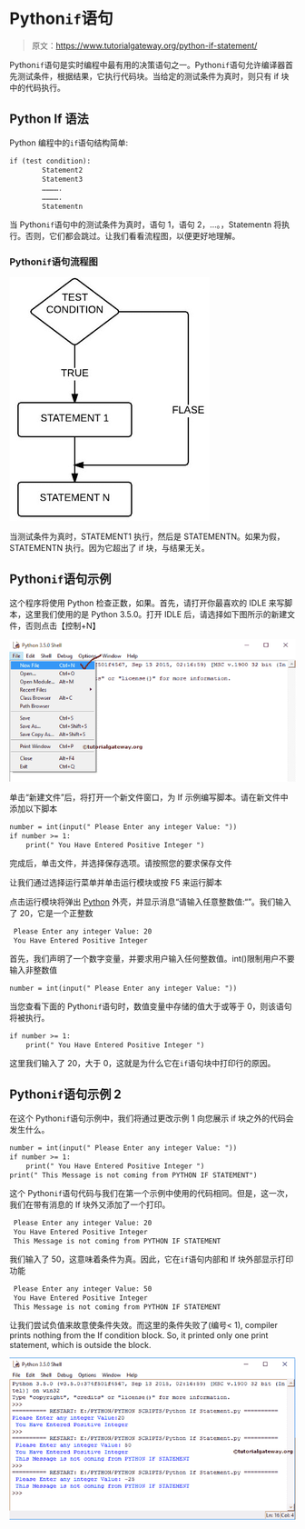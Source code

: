 # Python`if`语句

> 原文：<https://www.tutorialgateway.org/python-if-statement/>

Python`if`语句是实时编程中最有用的决策语句之一。Python`if`语句允许编译器首先测试条件，根据结果，它执行代码块。当给定的测试条件为真时，则只有 if 块中的代码执行。

## Python If 语法

Python 编程中的`if`语句结构简单:

```
if (test condition):
        Statement2
        Statement3
        ………….
        ………….
        Statementn
```

当 Python`if`语句中的测试条件为真时，语句 1，语句 2，…。，Statementn 将执行。否则，它们都会跳过。让我们看看流程图，以便更好地理解。

### Python`if`语句流程图

![Python If Statement Flow Chart](img/c4d018856cb544980e2449110f02e399.png)

当测试条件为真时，STATEMENT1 执行，然后是 STATEMENTN。如果为假，STATEMENTN 执行。因为它超出了 if 块，与结果无关。

## Python`if`语句示例

这个程序将使用 Python 检查正数，如果。首先，请打开你最喜欢的 IDLE 来写脚本，这里我们使用的是 Python 3.5.0。打开 IDLE 后，请选择如下图所示的新建文件，否则点击【控制+N】

![Python If Statement 1](img/e302631f8370e7b0ac954caac6172706.png)

单击“新建文件”后，将打开一个新文件窗口，为 If 示例编写脚本。请在新文件中添加以下脚本

```
number = int(input(" Please Enter any integer Value: "))
if number >= 1:
    print(" You Have Entered Positive Integer ")
```

完成后，单击文件，并选择保存选项。请按照您的要求保存文件

让我们通过选择运行菜单并单击运行模块或按 F5 来运行脚本

点击运行模块将弹出 [Python](https://www.tutorialgateway.org/python-tutorial/) 外壳，并显示消息“请输入任意整数值:“”。我们输入了 20，它是一个正整数

```
 Please Enter any integer Value: 20
 You Have Entered Positive Integer 
```

首先，我们声明了一个数字变量，并要求用户输入任何整数值。int()限制用户不要输入非整数值

```
number = int(input(" Please Enter any integer Value: "))
```

当您查看下面的 Python`if`语句时，数值变量中存储的值大于或等于 0，则该语句将被执行。

```
if number >= 1:
    print(" You Have Entered Positive Integer ")
```

这里我们输入了 20，大于 0，这就是为什么它在`if`语句块中打印行的原因。

## Python`if`语句示例 2

在这个 Python`if`语句示例中，我们将通过更改示例 1 向您展示 if 块之外的代码会发生什么。

```
number = int(input(" Please Enter any integer Value: "))
if number >= 1:
    print(" You Have Entered Positive Integer ")
print(" This Message is not coming from PYTHON IF STATEMENT")
```

这个 Python`if`语句代码与我们在第一个示例中使用的代码相同。但是，这一次，我们在带有消息的 If 块外又添加了一个打印。

```
 Please Enter any integer Value: 20
 You Have Entered Positive Integer 
 This Message is not coming from PYTHON IF STATEMENT
```

我们输入了 50，这意味着条件为真。因此，它在`if`语句内部和 If 块外部显示打印功能

```
 Please Enter any integer Value: 50
 You Have Entered Positive Integer 
 This Message is not coming from PYTHON IF STATEMENT
```

让我们尝试负值来故意使条件失效。而这里的条件失败了(编号< 1), compiler prints nothing from the If condition block. So, it printed only one print statement, which is outside the block.

![Python If Statement 8](img/63b6e237983242bc703fc1b59c7d4ecb.png)